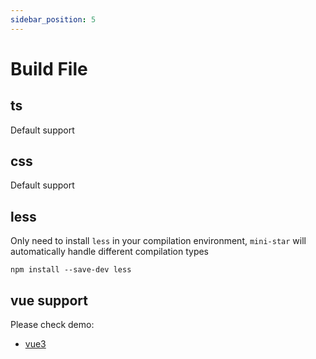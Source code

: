 ```yaml
---
sidebar_position: 5
---
```


# Build File

## ts

Default support

## css

Default support

## less

Only need to install `less` in your compilation environment, `mini-star` will automatically handle different compilation types

```
npm install --save-dev less
```

## vue support

Please check demo:
- [vue3](https://github.com/moonrailgun/mini-star/tree/master/example/vue3)
